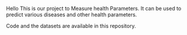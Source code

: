 Hello
This is our project to Measure health Parameters.
It can be used to predict various diseases and other health parameters.

Code and the datasets are available in this repository.
